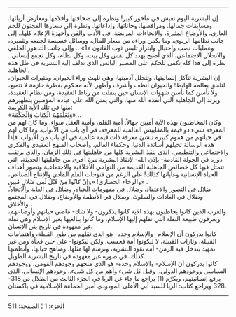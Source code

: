 ------------------------------------------------------------------------

إن البشرية اليوم تعيش في ماخور كبير! ونظرة إلى صحافتها وأفلامها ومعارض
أزيائها. ومسابقات جمالها، ومراقصها، وحاناتها. وإذاعاتها. ونظرة إلى
سعارها المجنون للحم العاري، والأوضاع المثيرة، والإيحاءات المريضة، في
الأدب والفن وأجهزة الإعلام كلها.. إلى جانب نظامها الربوي، وما يكمن وراءه
من سعار للمال، ووسائل خسيسة لجمعه وتثميره، وعمليات نصب واحتيال وابتزاز
تلبس ثوب القانون «1» .. وإلى جانب التدهور الخلقي والانحلال الاجتماعي،
الذي أصبح يهدد كل نفس وكل بيت، وكل نظام، وكل تجمع إنساني.. نظرة إلى هذا
كله تكفي للحكم على المصير البائس الذي تدلف إليه البشرية في ظل هذه
الجاهلية.  
إن البشرية تتآكل إنسانيتها، وتتحلل آدميتها، وهي تلهث وراء الحيوان،
ومثيرات الحيوان، لتلحق بعالمه الهابط! والحيوان أنظف وأشرف وأطهر. لأنه
محكوم بفطرة حازمة لا تتميع، ولا تأسن كما تأسن شهوات الإنسان حين ينفلت من
رباط العقيدة، ومن نظام العقيدة، ويرتد إلى الجاهلية التي أنقذه الله منها،
والتي يمتن الله على عباده المؤمنين بتطهيرهم منها في تلك الآية الكريمة:  
«وَيُعَلِّمُهُمُ الْكِتابَ وَالْحِكْمَةَ» ..  
وكان المخاطبون بهذه الآية أميين جهالاً. أمية القلم، وأمية العقل سواء. وما
كان لهم من المعرفة شيء ذو قيمة بالمقاييس العالمية للمعرفة، في أي باب من
الأبواب. وما كان لهم في حياتهم من هموم كبيرة تنشئ معرفة ذات قيمة عالمية
في أي باب من الأبواب. فإذا هذه الرسالة تحيلهم أساتذة الدنيا، وحكماء
العالم، وأصحاب المنهج العقيدي والفكري والاجتماعي والتنظيمي، الذي ينقذ
البشرية كلها من جاهليتها في ذلك الزمان. والذي يرتقب دوره في الجولة
القادمة- بإذن الله- لإنقاذ البشرية مرة أخرى من جاهليتها الحديثة، التي
تتمثل فيها كل خصائص الجاهلية القديمة من النواحي الأخلاقية والاجتماعية
وتصور أهداف الحياة الإنسانية وغاياتها كذلك! على الرغم من فتوحات العلم
المادي والإنتاج الصناعي، والرخاء الحضاري! «وَإِنْ كانُوا مِنْ قَبْلُ لَفِي ضَلالٍ
مُبِينٍ» .  
ضلال في التصور والاعتقاد، وضلال في مفهومات الحياة، وضلال في الغاية
والاتجاه، وضلال في العادات والسلوك. وضلال في الأنظمة والأوضاع، وضلال في
المجتمع والأخلاق..  
والعرب الذين كانوا يخاطبون بهذه الآية كانوا يذكرون- ولا شك- ماضي حياتهم
وأوضاعهم، ويعرفون طبيعة النقلة التي نقلهم إليها الإسلام، وما كانوا
ببالغيها بغير الإسلام وهي نقلة غير معهودة في تاريخ بني الإنسان.  
كانوا يدركون أن الإسلام- والإسلام وحده- هو الذي نقلهم من طور القبيلة،
واهتمامات القبيلة، وثارات القبيلة، لا ليكونوا أمة فحسب. ولكن ليكونوا-
على حين فجأة ومن غير تمهيد يتدخل فيه الزمن- أمة تقود البشرية، وترسم لها
مثلها، ومناهج حياتها، وأنظمتها كذلك، في صورة غير معهودة في تاريخ البشرية
الطويل.  
كانوا يدركون أن الإسلام- والإسلام وحده- هو الذي منحهم وجودهم القومي،
ووجودهم السياسي ووجودهم الدولي.. وقبل كل شيء وأهم من كل شيء.. وجودهم
الإنساني، الذي يرفع إنسانيتهم، ويكرّم (1) يراجع ما جاء عن الربا في الجزء
الثالث من الظلال ص 318- 328 ويراجع كتاب: الربا للسيد أبي الأعلى المودودي
أمير الجماعة الإسلامية في باكستان.

------------------------------------------------------------------------

الجزء: 1 ¦ الصفحة: 511
